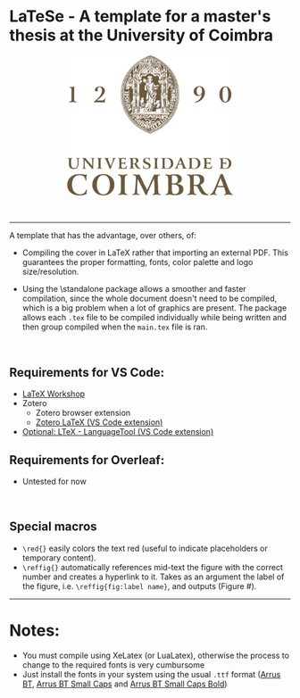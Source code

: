 # LaTeSe - A template for a master's thesis at the University of Coimbra

<p align="center">
    <a href="https://www.uc.pt/" target="_blank">
        <img src="images/MarcaUC_v.png" width="300">
    </a>
</p>

</br>

---
A template that has the advantage, over others, of:
- Compiling the cover in LaTeX rather that importing an external PDF. This guarantees the proper formatting, fonts, color palette and logo size/resolution.

- Using the \standalone package allows a smoother and faster compilation, since the whole document doesn't need to be compiled, which is a big problem when a lot of graphics are present. The package allows each `.tex` file to be compiled individually while being written and then group compiled when the `main.tex` file is ran. 

</br>

## Requirements for VS Code:
- [LaTeX Workshop](https://marketplace.visualstudio.com/items?itemName=James-Yu.latex-workshop)
- Zotero
    - Zotero browser extension
    - [Zotero LaTeX (VS Code extension)](https://marketplace.visualstudio.com/items?itemName=bnavetta.zoterolatex)
- [Optional: LTeX - LanguageTool (VS Code extension)](https://marketplace.visualstudio.com/items?itemName=valentjn.vscode-ltex)

## Requirements for Overleaf:
- Untested for now

</br>

## Special macros
- `\red{}` easily colors the text red (useful to indicate placeholders or temporary content).
- `\reffig{}` automatically references mid-text the figure with the correct number and creates a hyperlink to it. Takes as an argument the label of the figure, i.e. `\reffig{fig:label name}`, and outputs (Figure #).
---

# Notes:

- You must compile using XeLatex (or LuaLatex), otherwise the process to change to the required fonts is very cumbursome
- Just install the fonts in your system using the usual `.ttf` format ([Arrus BT](https://www.fonts100.com/font+5384_Arrus+BT.html), [Arrus BT Small Caps](https://freefontsdownload.net/free-arrus_smcap_bt-font-66394.htm) and [Arrus BT Small Caps Bold](http://fonts3.com/fonts/a/Arrus-SmCap-BT-Bold-Small-Cap.html)) 